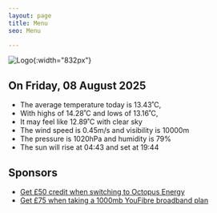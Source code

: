 ```yaml
---
layout: page
title: Menu
seo: Menu

---
```


![Logo](/images/logo.jpg){:width="832px"}

<!-- weather_marker starts -->
## On Friday, 08 August 2025

- The average temperature today is 13.43˚C,
- With highs of 14.28˚C and lows of 13.16˚C,
- It may feel like 12.89˚C with clear sky
- The wind speed is 0.45m/s and visibility is 10000m
- The pressure is 1020hPa and humidity is 79%
- The sun will rise at 04:43 and set at 19:44

<!-- weather_marker ends -->

## Sponsors

- [Get £50 credit when switching to Octopus Energy](https://bit.ly/3oD1nnS)
- [Get £75 when taking a 1000mb YouFibre broadband plan](https://aklam.io/91zWhU?)
